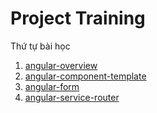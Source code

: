 # Project Training

Thứ tự bài học

1. [angular-overview](angular-overview)
2. [angular-component-template](angular-component-template)
3. [angular-form](angular-form)
4. [angular-service-router](angular-service-router)
